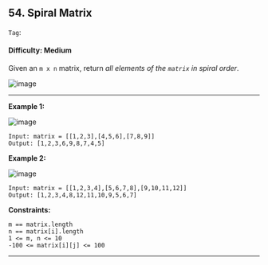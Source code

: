 ## 54. Spiral Matrix

```Tag```:

#### Difficulty: Medium

Given an ```m x n``` matrix, return _all elements of the ```matrix``` in spiral order_.

![image](https://user-images.githubusercontent.com/35042430/209489352-7ccb0e0c-7071-4883-99ca-b5c9bae6ce06.png)

---

__Example 1:__

![image](https://assets.leetcode.com/uploads/2020/11/13/spiral1.jpg)
```
Input: matrix = [[1,2,3],[4,5,6],[7,8,9]]
Output: [1,2,3,6,9,8,7,4,5]
```

__Example 2:__

![image](https://assets.leetcode.com/uploads/2020/11/13/spiral.jpg)
```
Input: matrix = [[1,2,3,4],[5,6,7,8],[9,10,11,12]]
Output: [1,2,3,4,8,12,11,10,9,5,6,7]
```

__Constraints:__

```
m == matrix.length
n == matrix[i].length
1 <= m, n <= 10
-100 <= matrix[i][j] <= 100
```

---
